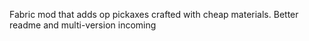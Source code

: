 Fabric mod that adds op pickaxes crafted with cheap materials.
Better readme and multi-version incoming